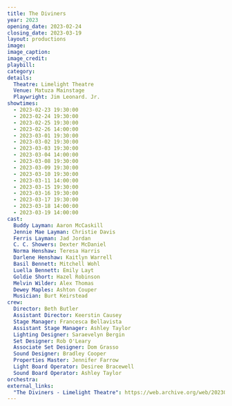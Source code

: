```yaml
---
title: The Diviners
year: 2023
opening_date: 2023-02-24
closing_date: 2023-03-19
layout: productions
image:
image_caption:
image_credit:
playbill: 
category: 
details:
  Theatre: Limelight Theatre
  Venue: Matuza Mainstage
  Playwright: Jim Leonard. Jr.
showtimes: 
  - 2023-02-23 19:30:00
  - 2023-02-24 19:30:00
  - 2023-02-25 19:30:00
  - 2023-02-26 14:00:00
  - 2023-03-01 19:30:00
  - 2023-03-02 19:30:00
  - 2023-03-03 19:30:00
  - 2023-03-04 14:00:00
  - 2023-03-08 19:30:00
  - 2023-03-09 19:30:00
  - 2023-03-10 19:30:00
  - 2023-03-11 14:00:00
  - 2023-03-15 19:30:00
  - 2023-03-16 19:30:00
  - 2023-03-17 19:30:00
  - 2023-03-18 14:00:00
  - 2023-03-19 14:00:00
cast:
  Buddy Layman: Aaron McCaskill
  Jennie Mae Layman: Christie Davis
  Ferris Layman: Jad Jordan
  C. C. Showers: Dexter McDaniel
  Norma Henshaw: Teresa Harris
  Darlene Henshaw: Kaitlyn Warrell
  Basil Bennett: Mitchell Wohl
  Luella Bennett: Emily Layt
  Goldie Short: Hazel Robinson
  Melvin Wilder: Alex Thomas
  Dewey Maples: Ashton Couper
  Musician: Burt Keirstead
crew:
  Director: Beth Butler
  Assistant Director: Keerstin Causey
  Stage Manager: Francesca Bellavista
  Assistant Stage Manager: Ashley Taylor
  Lighting Designer: Saraevelyn Bergin
  Set Designer: Rob O'Leary
  Associate Set Designer: Dom Grasso
  Sound Designer: Bradley Cooper
  Properties Master: Jennifer Farrow
  Light Board Operator: Desiree Bracewell
  Sound Board Operator: Ashley Taylor
orchestra:
external_links: 
  "The Diviners - Limelight Theatre": https://web.archive.org/web/20230518165957/https://www.limelight-theatre.org/shows/the-diviners
---
```

